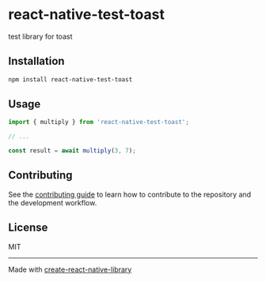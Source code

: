 # react-native-test-toast

test library for toast

## Installation

```sh
npm install react-native-test-toast
```

## Usage


```js
import { multiply } from 'react-native-test-toast';

// ...

const result = await multiply(3, 7);
```


## Contributing

See the [contributing guide](CONTRIBUTING.md) to learn how to contribute to the repository and the development workflow.

## License

MIT

---

Made with [create-react-native-library](https://github.com/callstack/react-native-builder-bob)
